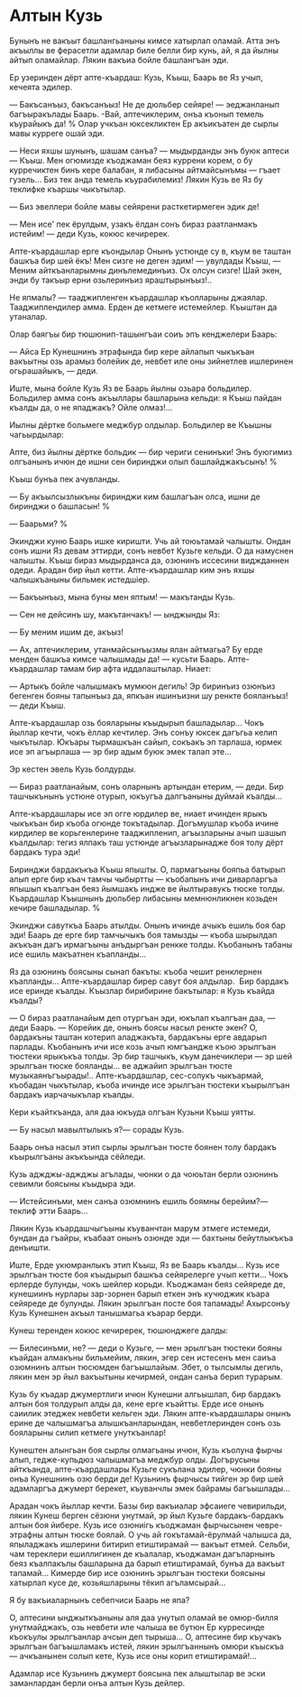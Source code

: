 # Алтын Кузь

Бунынъ не вакъыт башлангьаныны кимсе хатырлап оламай.
Атта энъ акъыллы ве ферасетли адамлар биле белли бир кунь, ай, я да йылны айтып оламайлар.
Лякин вакъиа бойле башлангъан эди.

Ер узеринден дёрт апте-къардаш: Кузь, Къыш, Баарь ве Яз учып, кечеята эдилер.

— Бакъсанъыз, бакъсанъыз!
Не де дюльбер сейяре!
— эеджанланып багъыракълады Баарь.
-Вай, аптечиклерим, онъа къонып темель къурайыкъ да!
%
Олар учкъан юксекликтен Ер акъикъатен де сырлы мавы курреге ошай эди.

— Неси яхшы шунынъ, шашам санъа?
— мыдырданды энъ буюк аптеси — Къыш.
Мен огюмизде къоджаман беяз куррени корем, о бу курречиктен бинъ кере балабан, я либасыны айтмайсынъмы — гъает гузель...
Биз тек анда темель къурабилемиз!
Лякин Кузь ве Яз бу теклифке къаршы чыкътылар.

— Биз эвеллери бойле мавы сейярени расткетирмеген эдик де!

— Мен исе' пек ёрулдым, узакъ ёлдан сонъ бираз раатланмакъ истейим!
— деди Кузь, кокюс кечиререк.

Апте-къардашлар ерге къондылар Онынъ устюнде су в, къум ве таштан башкъа бир шей ёкъ!
Мен сизге не деген эдим!
— увулдады Къыш, — Меним айткъанларымны динълемединъиз.
Ох олсун сизге!
Шай экен, энди бу такъыр ерни озьлеринъиз яраштырынъыз!..

Не япмалы?
— тааджипленген къардашлар къолларыны джаялар.
Тааджиплендилер амма.
Ерден де кетмеге истемейлер.
Къыштан да утаналар.

Олар баягъы бир тюшюнип-ташынгъаи соиъ эпъ кенджелери Баарь:

— Айса Ер Кунешнинъ этрафында бир кере айлапып чыкъкъан вакъытны озь арамыз болейик де, невбет иле оны зийнетлев ишлеринен огьрашайыкъ, — деди.

Иште, мына бойле Кузь Яз ве Баарь йылны озьара больдилер.
Больдилер амма сонъ акъыллары башларына кельди: я Къыш пайдан къалды да, о не япаджакъ?
Ойле олмаз!...

Иылны дёртке больмеге меджбур олдылар.
Больдилер ве Къышны чагьырдылар:

Апте, биз йылны дёртке больдик — бир чериги сенинъки!
Энъ буюгимиз олгъанынъ ичюн де ишни сен биринджи олып башлайджакъсынъ!
%

Къыш бунъа пек ачувланды.

— Бу акъылсызлыкъны биринджи ким башлагъан олса, ишни де биринджи о башласын!
%

— Баарьми?
%

Экинджи куню Баарь ишке киришти.
Учь ай тоюьтамай чалышты.
Ондан сонъ ишни Яз девам эттирди, сонъ невбет Кузьге кельди.
О да намуснен чалышты.
Къыш бираз мыдырданса да, озюнинъ иссесини виджданнен одеди.
Арадан бир йыл кетти.
Апте-къардашлар ким энъ яхшы чалышкъаныны бильмек истедшіер.

— Бакъынъыз, мына буны мен яптым! — макътанды Кузь.

— Сен не дейсинъ шу, макътанчакъ!
— ынджынды Яз:

— Бу меним ишим де, акъыз!

— Ах, аптечиклерим, утанмайсынъызмы ялан айтмагьа?
Бу ерде менден башкъа кимсе чалышмады да!
— кусьти Баарь.
Апте-къардашлар тамам бир афта иддалаштылар.
Ниает:

— Артыкъ бойле чалышмакъ мумкюн дегиль!
Эр биринъиз озюнъиз бегенген бояны тапынъыз да, япкъан ишинъизни шу ренкте бояланъыз! — деди Къыш.



Апте-къардашлар озь бояларыны къыдырып башладылар...
Чокъ йыллар кечти, чокъ ёллар кечтилер.
Энъ сонъу юксек дагъгьа келип чыкътылар.
Юкъары тырмашкъан сайып, сокъакъ эп тарлаша, юрмек исе эп агъырлаша — эр бир адым буюк эмек талап эте...

Эр кестен эвель Кузь болдурды.

— Бираз раатланайым, сонъ оларнынъ артындан етерим, — деди.
Бир ташчыкънынъ устюне отурып, юкъугъа далгъаныны дуймай къалды...

Апте-къардашлары исе эп огге юрдилер ве, ниает ичинден ярыкъ чыкъкъан бир къоба огюнде токътадылар.
Догъмушлар къоба ичине кирдилер ве корьгенлерине тааджипленип, агъызларыны ачып шашып къалдылар: тегиз ялпакъ таш устюнде агъызларынадже боя толу дёрт бардакъ тура эди!

Биринджи бардакъкъа Къыш япышты.
О, пармагъыны бояпьа батырып алып ерге бир къач тамчы чыбыртты — къобапынъ ичи диварларгъа япышып къалгъан беяз йымшакъ индже ве йылтыравукъ тюске толды.
Къардашлар Къышнынъ дюльбер либасыны мемнюнликнен козьден кечире башладылар.
%

Экинджи савуткъа Баарь атылды.
Онынъ ичинде ачыкъ ешиль боя бар эди!
Баарь де ерге бир тамчычыкъ боя тамызды — къоба шырылдап акъкъан дагъ ирмагъыны анъдыргъан ренкке толды.
Къобанынъ табаны исе ешиль макъатнен къапланды...

Яз да озюнинъ боясыны сынап бакъты: къоба чешит ренклернен къапланды...
Апте-къардашлар бирер савут боя алдылар.
 Бир бардакъ исе еринде къалды.
Къызлар бирибирине бакътылар: я Кузь къайда къалды?

— О бираз раатланайым деп отургъан эди, юкълап къалгъан даа, — деди Баарь.
— Корейик де, онынъ боясы насыл ренкте экен?
О, бардакъны таштан котерип аладжакъта, бардакъны ерге авдарып парлады.
Къобанынъ ичи исе козь ачып юмгъандже къою эрылгъан тюстеки ярыкъкъа толды.
Эр бир ташчыкъ, къум данечиклери — эр шей эрылгъан тюске бояланды... ве аджайип эрылгъан тюсте музыкаянъгъырады!..
Апте-къардашлар, сес-солукъ чыкъармай, къобадан чыкътылар, къоба ичинде исе эрылгъан тюстеки къырылгъан бардакъ иарчачыкълар къалды.

Кери къайткъанда, аля даа юкъуда олгъан Кузьни Къыш уятты.

— Бу насыл мавылтылыкъ я?— сорады Кузь.

Баарь онъа насыл этип сырлы эрылгъан тюсте боянен толу бардакъ къырылгъаны акъкъында сёйледи.

Кузь аджджы-аджджы агълады, чюнки о да чоюьтан берли озюнинъ севимли боясыны къыдыра эди.

— Истейсинъми, мен санъа озюмнинъ ешиль боямны берейим?— теклиф этти Баарь...

Лякин Кузь къардашчыгъыны къуванчтан марум этмеге истемеди, бундан да гъайры, къабаат онынъ озюнде эди — бахтыны бейутлыкъкъа денъишти.

Иште, Ерде укюмранлыкъ этип Къыш, Яз ве Баарь къалды...
Кузь исе эрылгъан тюсте боя къыдырып башкъа сейярелерге учып кетти...
Чокъ ерлерде булунды, чокъ шейлер корьди.
Къоджаман беяз сейяреде де, кунешиинъ нурлары зар-зорнен барып еткен энъ кучюджик къара сейяреде де булунды.
Лякин эрылгъан посте боя тапамады!
Ахырсонъу Кузь Кунешнен акъыл танышмагьа къарар берди.

Кунеш теренден кокюс кечиререк, тюшюнджеге далды:

— Билесинъми, не?
— деди о Кузьге, — мен эрылгъан тюстеки бояны къайдан алмакъны бильмейим, лякин, эгер сен истесенъ мен саиъа озюмнинъ алтын тюсюмден багъышлайым.
Эбет, о тылсымлы дегиль, лякин мен эр йыл вакъытыны кечирмей, ондан санъа берип турарым.

Кузь бу къадар джумертлиги ичюн Кунешни алгьышлап, бир бардакъ алтын боя толдурып алды да, кене ерге къайтты.
Ерде исе онынъ саиилик этеджек невбети кельген эди.
Лякин апте-къардашлары онынъ ерине де чалышмагъа алышкъанларындан, невбетлеринден сонъ озь бояларыны силип кетмеге унуткъанлар!

Кунештен алынгьан боя сырлы олмагьаны ичюн, Кузь къолуна фырчы алып, гедже-купьдюз чалышмагъа меджбур олды.
Догърусыны айткъанда, апте-къардашлары Кузьге сукълана эдилер, чюнки бояны онъа Кунешнинъ озю берди де!
Кузьнинъ фырчысы тийген эр бир шей адамларгъа джумерт берекет, къуванчлы эмек байрамы багъышлады...

Арадан чокъ йыллар кечти.
Базы бир вакъиалар эфсаиеге чевирильди, лякин Кунеш берген сёзюни унутмай, эр йыл Кузьге бардакъ-бардакъ алтын боя йибере.
Кузь исе озюниігь къоджаман фырчысынен чевре-этрафны алтын тюске боялай.
О учь ай гокътамай-ёрулмай чалышса да, япыладжакъ ишлерини битирип етиштирамай — вакъыт етмей.
Сельби, чам тереклери ешиллигинен де къалалар, къоджаман дагъларнынъ беяз къалпакълы башларына да барып етиштирамай, бунъа да вакъыт тапамай...
Кимерде бир исе озюнинъ эрылгъан тюстеки боясыны хатырлап кусе де, козьяшларыны тёкип агъламсырай...

Я бу вакъиаларнынъ себепчиси Баарь не япа?

О, аптесини ынджыткъаныны аля даа унутып оламай ве омюр-билля унутмайджакъ, озь невбети иле чалыша ве бутюн Ер курресинде къокъулы эрылгъанлар ачсын деп тырыша...
О, аптесине бир къучакъ эрылгъан багъышламакъ истей, лякин эрылгъаннынъ омюри къыскъа — ачкъанынен солып кете, Кузь исе оны корип етиштирамай!...

Адамлар исе Кузьнинъ джумерт боясына пек алыштылар ве эски заманлардан берли онъа алтын Кузь дейлер.
